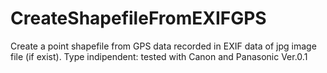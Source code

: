 # CreateShapefileFromEXIFGPS
Create a point shapefile from GPS data recorded in EXIF data of jpg image file (if exist). 
Type indipendent: tested with Canon and Panasonic
Ver.0.1
